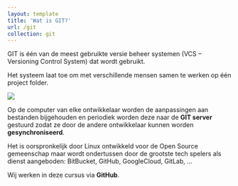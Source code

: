 ```yaml
---
layout: template
title: 'Wat is GIT?'
url: /git
collection: git
---
```

GIT is één van de meest gebruikte versie beheer systemen (VCS –  Versioning Control System) dat wordt gebruikt.

Het systeem laat toe om met verschillende mensen samen te werken op één project folder. 
 
<img src="{{ '/git/images/cvcss.png' | relative_url}}" />

Op de computer van elke ontwikkelaar worden de aanpassingen aan bestanden bijgehouden en periodiek worden deze naar de <strong>GIT server</strong> gestuurd zodat ze door de andere ontwikkelaar kunnen worden <strong>gesynchroniseerd</strong>. 

Het is oorspronkelijk door Linux ontwikkeld voor de Open Source gemeenschap maar wordt ondertussen door de grootste tech spelers als dienst aangeboden: BitBucket, GitHub, GoogleCloud, GitLab, …

Wij werken in deze cursus via <strong>GitHub</strong>.